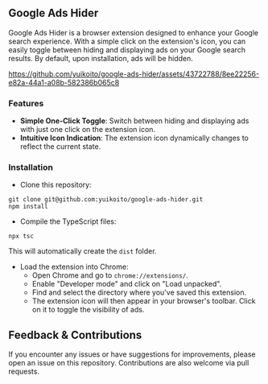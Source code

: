 ## Google Ads Hider

Google Ads Hider is a browser extension designed to enhance your Google search experience. With a simple click on the extension's icon, you can easily toggle between hiding and displaying ads on your Google search results. By default, upon installation, ads will be hidden.

https://github.com/yuikoito/google-ads-hider/assets/43722788/8ee22256-e82a-44a1-a08b-582386b065c8


### Features

- **Simple One-Click Toggle**: Switch between hiding and displaying ads with just one click on the extension icon.
- **Intuitive Icon Indication**: The extension icon dynamically changes to reflect the current state.

### Installation

- Clone this repository:

```
git clone git@github.com:yuikoito/google-ads-hider.git
npm install
```

- Compile the TypeScript files:

```
npx tsc
```

This will automatically create the `dist` folder.

- Load the extension into Chrome:
  - Open Chrome and go to `chrome://extensions/`.
  - Enable "Developer mode" and click on "Load unpacked".
  - Find and select the directory where you've saved this extension.
  - The extension icon will then appear in your browser's toolbar. Click on it to toggle the visibility of ads.

## Feedback & Contributions

If you encounter any issues or have suggestions for improvements, please open an issue on this repository. Contributions are also welcome via pull requests.
